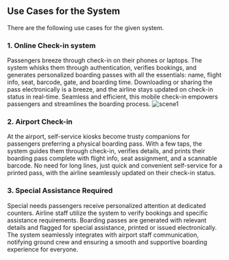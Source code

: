 ## Use Cases for the System
There are the following use cases for the given system.

### 1. Online Check-in system
Passengers breeze through check-in on their phones or laptops. The system whisks them through authentication, verifies bookings, and generates personalized boarding passes with all the essentials: name, flight info, seat, barcode, gate, and boarding time. Downloading or sharing the pass electronically is a breeze, and the airline stays updated on check-in status in real-time. Seamless and efficient, this mobile check-in empowers passengers and streamlines the boarding process.
![scene1](https://github.com/manaralrr/Assignment-1-Software-Modelling/assets/160352954/a965ddd5-11fa-4a6f-ac88-cc13b83157c3)

### 2. Airport Check-in
At the airport, self-service kiosks become trusty companions for passengers preferring a physical boarding pass. With a few taps, the system guides them through check-in, verifies details, and prints their boarding pass complete with flight info, seat assignment, and a scannable barcode. No need for long lines, just quick and convenient self-service for a printed pass, with the airline seamlessly updated on their check-in status.

### 3. Special Assistance Required
Special needs passengers receive personalized attention at dedicated counters. Airline staff utilize the system to verify bookings and specific assistance requirements. Boarding passes are generated with relevant details and flagged for special assistance, printed or issued electronically. The system seamlessly integrates with airport staff communication, notifying ground crew and ensuring a smooth and supportive boarding experience for everyone.
